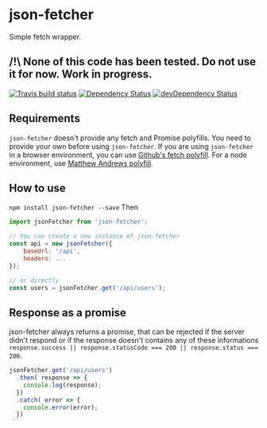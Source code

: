 # json-fetcher

Simple fetch wrapper.

## /!\ None of this code has been tested. Do not use it for now. Work in progress.

[![Travis build status](http://img.shields.io/travis/raphaelameaume/json-fetcher.svg?style=flat)](https://travis-ci.org/raphaelameaume/json-fetcher)
[![Dependency Status](https://david-dm.org/raphaelameaume/json-fetcher.svg)](https://david-dm.org/raphaelameaume/json-fetcher)
[![devDependency Status](https://david-dm.org/raphaelameaume/json-fetcher/dev-status.svg)](https://david-dm.org/raphaelameaume/json-fetcher#info=devDependencies)

## Requirements
`json-fetcher` doesn't provide any fetch and Promise polyfills. You need to provide your own before using `json-fetcher`. If you are using `json-fetcher` in a browser environment, you can use [Github's fetch polyfill](https://github.com/github/fetch). For a node environment, use [Matthew Andrews polyfill](https://github.com/matthew-andrews/isomorphic-fetch/).

## How to use
```npm install json-fetcher --save```
Then
```javascript
import jsonFetcher from 'json-fetcher';

// You can create a new instance of json-fetcher
const api = new jsonFetcher({
	baseUrl: '/api',
	headers: ...
});

// or directly
const users = jsonFetcher.get('/api/users');
```

## Response as a promise
json-fetcher always returns a promise, that can be rejected if the server didn't respond or if the response doesn't contains any of these informations `response.success || response.statusCode === 200 || response.status === 200`.

```javascript
jsonFetcher.get('/api/users')
  .then( response => {
	console.log(response);
  })
  .catch( error => {
  	console.error(error);
  })
 ``



